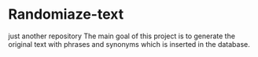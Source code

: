 # Randomiaze-text
just another repository
The main goal of this project is to generate the original text with phrases and synonyms which is inserted in the database.
